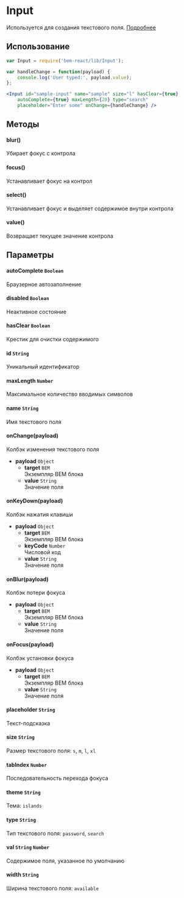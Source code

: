 # Input
Используется для создания текстового поля. [Подробнее](https://ru.bem.info/libs/bem-components/v2.3.0/desktop/input/)

## Использование
```jsx
var Input = require('bem-react/lib/Input');

var handleChange = function(payload) {
    console.log('User typed:', payload.value);
};

<Input id="sample-input" name="sample" size="l" hasClear={true}
    autoComplete={true} maxLength={20} type="search"
    placeholder="Enter some" onChange={handleChange} />
```

## Методы

#### blur()
Убирает фокус с контрола

#### focus()
Устанавливает фокус на контрол

#### select()
Устанавливает фокус и выделяет содержимое внутри контрола

#### value()
Возвращает текущее значение контрола

## Параметры

#### autoComplete `Boolean`
Браузерное автозаполнение

#### disabled `Boolean`
Неактивное состояние

#### hasClear `Boolean`
Крестик для очистки содержимого

#### id `String`
Уникальный идентификатор

#### maxLength `Number`
Максимальное количество вводимых символов

#### name `String`
Имя текстового поля

#### onChange(payload)
Колбэк изменения текстового поля
- **payload** `Object`
  - **target** `BEM`  
    Экземпляр BEM блока
  - **value** `String`  
    Значение поля


#### onKeyDown(payload)
Колбэк нажатия клавиши
- **payload** `Object`
  - **target** `BEM`  
    Экземпляр BEM блока
  - **keyCode** `Number`  
    Числовой код
  - **value** `String`  
    Значение поля

#### onBlur(payload)
Колбэк потери фокуса
- **payload** `Object`
  - **target** `BEM`  
    Экземпляр BEM блока
  - **value** `String`  
    Значение поля

#### onFocus(payload)
Колбэк установки фокуса
- **payload** `Object`
  - **target** `BEM`  
    Экземпляр BEM блока
  - **value** `String`  
    Значение поля

#### placeholder `String`
Текст-подсказка

#### size `String`
Размер текстового поля: `s`, `m`, `l`, `xl`

#### tabIndex `Number`
Последовательность перехода фокуса

#### theme `String`
Тема: `islands`

#### type `String`
Тип текстового поля: `password`, `search`

#### val `String` `Number`
Содержимое поля, указанное по умолчанию

#### width `String`
Ширина текстового поля: `available`
